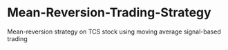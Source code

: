 # Mean-Reversion-Trading-Strategy
Mean-reversion strategy on TCS stock using moving average signal-based trading
